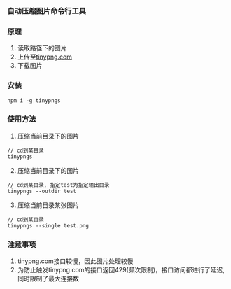### 自动压缩图片命令行工具

### 原理
1. 读取路径下的图片
2. 上传至[tinypng.com](tinypng.com)
3. 下载图片

### 安装

```
npm i -g tinypngs
```

### 使用方法
1. 压缩当前目录下的图片
```
// cd到某目录
tinypngs
```
2. 压缩当前目录下的图片
```
// cd到某目录, 指定test为指定输出目录
tinypngs --outdir test
```
3. 压缩当前目录某张图片
```
// cd到某目录
tinypngs --single test.png
```
### 注意事项
1. tinypng.com接口较慢，因此图片处理较慢
2. 为防止触发tinypng.com的接口返回429(频次限制)，接口访问都进行了延迟, 同时限制了最大连接数